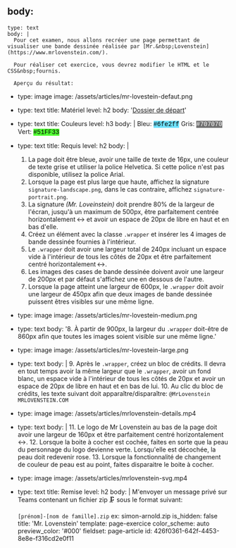 body:
  -
    type: text
    body: |
      Pour cet examen, nous allons recréer une page permettant de visualiser une bande dessinée réalisée par [Mr.&nbsp;Lovenstein](https://www.mrlovenstein.com/).
      
      Pour réaliser cet exercice, vous devrez modifier le HTML et le CSS&nbsp;fournis.
      
      Aperçu du résultat:
  -
    type: image
    image: /assets/articles/mr-lovestein-defaut.png
  -
    type: text
    title: Matériel
    level: h2
    body: '[Dossier de départ](https://t.smnarnold.com/mrlovenstein/depart.zip)'
  -
    type: text
    title: Couleurs
    level: h3
    body: |
      Bleu: <span style="background: #6fe2ff; color: #000; font-family: courier;">#6fe2ff</span>
      Gris: <span style="background: #707070; color: #fff; font-family: courier;">#707070</span>
      Vert: <span style="background: #51FF33; color: #000; font-family: courier;">#51FF33</span>
  -
    type: text
    title: Requis
    level: h2
    body: |
      1. La page doit être bleue, avoir une taille de texte de 16px, une couleur de texte grise et utiliser la police Helvetica. Si cette police n'est pas disponible, utilisez la police&nbsp;Arial.
      2. Lorsque la page est plus large que haute, affichez la signature `signature-landscape.png`, dans le cas contraire, affichez `signature-portrait.png`.
      3. La signature _(Mr. Loveinstein)_ doit prendre 80% de la largeur de l'écran, jusqu'à un maximum de 500px, être parfaitement centrée horizontalement&thinsp;↔️ et avoir un espace de 20px de libre en haut et en bas&nbsp;d'elle.
      4. Créez un élément avec la classe `.wrapper` et insérer les 4 images de bande dessinée fournies à l'intérieur.
      5. Le `.wrapper` doit avoir une largeur total de 240px incluant un espace vide à l'intérieur de tous les côtés de 20px et être parfaitement centré horizontalement&thinsp;↔️.
      6. Les images des cases de bande dessinée doivent avoir une largeur de 200px et par défaut s'affichez une en dessous de&nbsp;l'autre.
      7. Lorsque la page atteint une largeur de 600px, le `.wrapper` doit avoir une largeur de 450px afin que deux images de bande dessinée puissent êtres visibles sur une même&nbsp;ligne.
  -
    type: image
    image: /assets/articles/mr-lovestein-medium.png
  -
    type: text
    body: '8. À partir de 900px, la largeur du `.wrapper` doit-être de 860px afin que toutes les images soient visible sur une même&nbsp;ligne.'
  -
    type: image
    image: /assets/articles/mr-lovestein-large.png
  -
    type: text
    body: |
      9. Après le `.wrapper`, créez un bloc de crédits. Il devra en tout temps avoir la même largeur que le `.wrapper`, avoir un fond blanc, un espace vide à l'intérieur de tous les côtés de 20px et avoir un espace de 20px de libre en haut et en bas&nbsp;de&nbsp;lui.
      10. Au clic du bloc de crédits, les texte suivant doit apparaître/disparaître: 
      `@MrLovenstein MRLOVENSTEIN.COM`
  -
    type: image
    image: /assets/articles/mrlovenstein-details.mp4
  -
    type: text
    body: |
      11. Le logo de Mr Lovenstein au bas de la page doit avoir une largeur de 160px et être parfaitement centré horizontalement&thinsp;↔️.
      12. Lorsque la boite à cocher est cochée, faites en sorte que la peau du personnage du logo devienne&nbsp;verte. Lorsqu'elle est décochée, la peau doit redevenir&nbsp;rose.
      13. Lorsque la fonctionnalité de changement de couleur de peau est au point, faites disparaitre le boite à&nbsp;cocher.
  -
    type: image
    image: /assets/articles/mrlovenstein-svg.mp4
  -
    type: text
    title: Remise
    level: h2
    body: |
      M'envoyer un message privé sur Teams contenant un fichier zip&thinsp;🗜 sous le format&nbsp;suivant:
      
      `[prénom]-[nom de famille].zip`
      ex: simon-arnold.zip
is_hidden: false
title: 'Mr. Lovenstein'
template: page-exercice
color_scheme: auto
preview_color: '#000'
fieldset: page-article
id: 426f0361-642f-4453-8e8e-f316cd2e0f11
